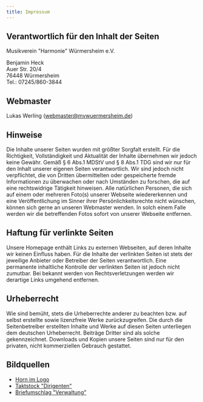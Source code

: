 ```yaml
---
title: Impressum
---
```


## Verantwortlich für den Inhalt der Seiten

Musikverein "Harmonie" Würmersheim e.V.

Benjamin Heck<br>
Auer Str. 20/4<br>
76448 Würmersheim<br>
Tel.: 07245/860-3844<br>

## Webmaster

Lukas Werling ([webmaster@mvwuermersheim.de](mailto:webmaster@mvwuermersheim.de))

## Hinweise

Die Inhalte unserer Seiten wurden mit größter Sorgfalt erstellt. Für die Richtigkeit, Vollständigkeit und Aktualität der Inhalte übernehmen wir jedoch keine Gewähr. Gemäß § 6 Abs.1 MDStV und § 8 Abs.1 TDG sind wir nur für den Inhalt unserer eigenen Seiten verantwortlich. Wir sind jedoch nicht verpflichtet, die von Dritten übermittelten oder gespeicherte fremde Informationen zu überwachen oder nach Umständen zu forschen, die auf eine rechtswidrige Tätigkeit hinweisen.
Alle natürlichen Personen, die sich auf einem oder mehreren Foto(s) unserer Webseite wiedererkennen und eine Veröffentlichung im Sinner ihrer Persönlichkeitsrechte nicht wünschen, können sich gerne an unseren Webmaster wenden. In solch einem Falle werden wir die betreffenden Fotos sofort von unserer Webseite entfernen.


## Haftung für verlinkte Seiten

Unsere Homepage enthält Links zu externen Webseiten, auf deren Inhalte wir keinen Einfluss haben. Für die Inhalte der verlinkten Seiten ist stets der jeweilige Anbieter oder Betreiber der Seiten verantwortlich. Eine permanente inhaltliche Kontrolle der verlinkten Seiten ist jedoch nicht zumutbar. Bei bekannt werden von Rechtsverletzungen werden wir derartige Links umgehend entfernen.


## Urheberrecht

Wie sind bemüht, stets die Urheberrechte anderer zu beachten bzw. auf selbst erstellte sowie lizenzfreie Werke zurückzugreifen. Die durch die Seitenbetreiber erstellten Inhalte und Werke auf diesen Seiten unterliegen dem deutschen Urheberrecht. Beiträge Dritter sind als solche gekennzeichnet. Downloads und Kopien unsere Seiten sind nur für den privaten, nicht kommerziellen Gebrauch gestattet.

## Bildquellen

 - <a href="http://commons.wikimedia.org/wiki/File:French_Horn_back.svg" target="_blank">Horn im Logo</a>
 - <a href="http://commons.wikimedia.org/wiki/File:Taktstock.png" target="_blank">Taktstock "Dirigenten"</a>
 - <a href="http://openclipart.org/detail/83869/closed-envelope-by-jhnri4" target="_blank">Briefumschlag "Verwaltung"</a>
